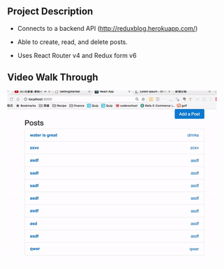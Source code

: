 ## Project Description

- Connects to a backend API (http://reduxblog.herokuapp.com/)

- Able to create, read, and delete posts.
- Uses React Router v4 and Redux form v6

## Video Walk Through
![](https://github.com/kuanhsuh/reactjs-blog/blob/master/DEMO.gif?raw=true)


